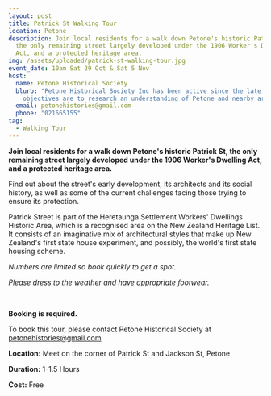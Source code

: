```yaml
---
layout: post
title: Patrick St Walking Tour
location: Petone
description: Join local residents for a walk down Petone's historic Patrick St,
  the only remaining street largely developed under the 1906 Worker's Dwelling
  Act, and a protected heritage area.
img: /assets/uploaded/patrick-st-walking-tour.jpg
event_date: 10am Sat 29 Oct & Sat 5 Nov
host:
  name: Petone Historical Society
  blurb: "Petone Historical Society Inc has been active since the late 1980s. Its
    objectives are to research an understanding of Petone and nearby areas. "
  email: petonehistories@gmail.com
  phone: "021665155"
tag:
  - Walking Tour
---
```

**Join local residents for a walk down Petone's historic Patrick St, the only remaining street largely developed under the 1906 Worker's Dwelling Act, and a protected heritage area.**

Find out about the street's early development, its architects and its social history, as well as some of the current challenges facing those trying to ensure its protection.

Patrick Street is part of the Heretaunga Settlement Workers' Dwellings Historic Area, which is a recognised area on the New Zealand Heritage List. It consists of an imaginative mix of architectural styles that make up New Zealand's first state house experiment, and possibly, the world's first state housing scheme.

*Numbers are limited so book quickly to get a spot.*

*Please dress to the weather and have appropriate footwear.*

<br>

**Booking is required.**

To book this tour, please contact Petone Historical Society at [petonehistories@gmail.com](mailto:petonehistories@gmail.com)

**Location:** Meet on the corner of Patrick St and Jackson St, Petone

**Duration:** 1-1.5 Hours

**Cost:** Free